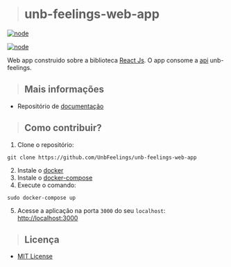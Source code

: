># unb-feelings-web-app

[![node](https://img.shields.io/badge/license-MIT-lightgrey.svg?longCache=true&style=for-the-badge)](https://github.com/UnbFeelings/unb-feelings-web-app/blob/master/LICENSE)

[![node](https://img.shields.io/badge/node-v9.8.0-ff69b4.svg?longCache=true&style=for-the-badge)](https://nodejs.org/)

Web app construido sobre a biblioteca [React Js](https://reactjs.org/). O app consome a [api](https://github.com/UnbFeelings/unb-feelings-api) unb-feelings.

>## Mais informações
* Repositório de [documentação](https://github.com/UnbFeelings/unb-feelings-docs)

>## Como contribuir?
1. Clone o repositório:
  ```
  git clone https://github.com/UnbFeelings/unb-feelings-web-app
  ```
2. Instale o [docker](https://docs.docker.com/engine/installation/)
3. Instale o [docker-compose](https://docs.docker.com/compose/install/)
4. Execute o comando:
  ```
  sudo docker-compose up
  ```
5. Acesse a aplicação na porta `3000` do seu `localhost`: [http://localhost:3000](http://localhost:3000)


>## Licença
* [MIT License](https://github.com/UnbFeelings/unb-feelings-web-app/blob/master/LICENSE)
